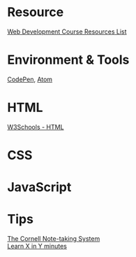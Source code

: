 # Resource
[Web Development Course Resources List](https://www.appbrewery.co/p/web-development-course-resources/)

# Environment & Tools
[CodePen](https://codepen.io/), [Atom](https://atom.io/)

# HTML
[W3Schools - HTML](https://www.w3schools.com/html/)

# CSS

# JavaScript

# Tips
[The Cornell Note-taking System](http://lsc.cornell.edu/study-skills/cornell-note-taking-system/)\
[Learn X in Y minutes](https://learnxinyminutes.com/)
